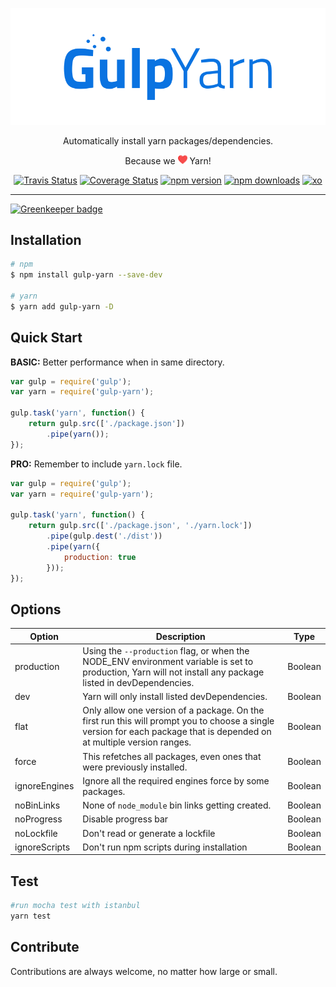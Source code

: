 <p align="center">
  <a href="https://github.com/warapitiya/gulp-yarn">
    <img alt="Gulp-Yarn" src="https://github.com/warapitiya/assets/blob/master/gulp-yarn.png?raw=true" width="546">
  </a>
</p>

<p align="center">
  Automatically install yarn packages/dependencies.
</p>
<p  align="center">
Because we <img alt="emoji=heart" src="https://github.com/warapitiya/assets/blob/master/heart-emoji.png?raw=true" width="15"> Yarn!</p>

<p align="center">
  <a href="https://travis-ci.org/warapitiya/gulp-yarn"><img alt="Travis Status" src="https://travis-ci.org/warapitiya/gulp-yarn.svg?branch=master"></a>
  <a href='https://coveralls.io/github/warapitiya/gulp-yarn?branch=master'><img src='https://coveralls.io/repos/github/warapitiya/gulp-yarn/badge.svg?branch=master' alt='Coverage Status' /></a>
  <a href="https://www.npmjs.com/package/gulp-yarn"><img src="https://img.shields.io/npm/v/gulp-yarn.svg" alt="npm version"></a>
  <a href="https://www.npmjs.com/package/gulp-yarn"><img src="https://img.shields.io/npm/dt/gulp-yarn.svg" alt="npm downloads"></a>
  <a href="https://github.com/sindresorhus/xo"><img src="https://img.shields.io/badge/code_style-XO-5ed9c7.svg" alt="xo"></a>
</p>

---

[![Greenkeeper badge](https://badges.greenkeeper.io/warapitiya/gulp-yarn.svg)](https://greenkeeper.io/)

## Installation

```bash
# npm
$ npm install gulp-yarn --save-dev

# yarn
$ yarn add gulp-yarn -D
```

## Quick Start
**BASIC:** Better performance when in same directory.

```javascript
var gulp = require('gulp');
var yarn = require('gulp-yarn');

gulp.task('yarn', function() {
    return gulp.src(['./package.json'])
        .pipe(yarn());
});

```

**PRO:** Remember to include `yarn.lock` file.

```javascript
var gulp = require('gulp');
var yarn = require('gulp-yarn');

gulp.task('yarn', function() {
    return gulp.src(['./package.json', './yarn.lock'])
        .pipe(gulp.dest('./dist'))
        .pipe(yarn({
            production: true
        }));
});
```

## Options
| Option        | Description                                                                                                                                                            | Type    |
|---------------|------------------------------------------------------------------------------------------------------------------------------------------------------------------------|---------|
| production    | Using the `--production` flag, or when the NODE_ENV environment variable is set to production, Yarn will not install any package listed in devDependencies.            | Boolean |
| dev           | Yarn will only install listed devDependencies.                                                                                                                         | Boolean |
| flat          | Only allow one version of a package. On the first run this will prompt you to choose a single version for each package that is depended on at multiple version ranges. | Boolean |
| force         | This refetches all packages, even ones that were previously installed.                                                                                                 | Boolean |
| ignoreEngines | Ignore all the required engines force by some packages.                                                                                                                | Boolean |
| noBinLinks    | None of `node_module` bin links getting created.                                                                                                                       | Boolean |
| noProgress    | Disable progress bar                                                                                                                                                   | Boolean |
| noLockfile    | Don't read or generate a lockfile                                                                                                                                      | Boolean |
| ignoreScripts | Don't run npm scripts during installation                                                                                                                              | Boolean |

## Test
```sh
#run mocha test with istanbul
yarn test
```

## Contribute
Contributions are always welcome, no matter how large or small.
